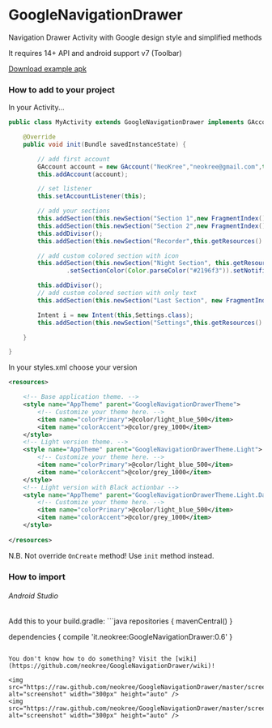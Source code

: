 GoogleNavigationDrawer
======================

Navigation Drawer Activity with Google design style and simplified methods

It requires 14+ API and android support v7 (Toolbar)<br>

[Download example apk](https://raw.github.com/neokree/GoogleNavigationDrawer/master/example.apk)<br>

### How to add to your project  
In your Activity...
```java
public class MyActivity extends GoogleNavigationDrawer implements GAccountListener {

    @Override
    public void init(Bundle savedInstanceState) {

        // add first account
        GAccount account = new GAccount("NeoKree","neokree@gmail.com",this.getResources().getDrawable(R.drawable.photo),this.getResources().getDrawable(R.drawable.bamboo));
        this.addAccount(account);

        // set listener
        this.setAccountListener(this);

        // add your sections
        this.addSection(this.newSection("Section 1",new FragmentIndex()));
        this.addSection(this.newSection("Section 2",new FragmentIndex()));
        this.addDivisor();
        this.addSection(this.newSection("Recorder",this.getResources().getDrawable(R.drawable.ic_mic_white_24dp),new FragmentIndex()).setNotifications(10));

        // add custom colored section with icon
        this.addSection(this.newSection("Night Section", this.getResources().getDrawable(R.drawable.ic_hotel_grey600_24dp), new FragmentIndex())
                .setSectionColor(Color.parseColor("#2196f3")).setNotifications(150)); // material blue 500

        this.addDivisor();
        // add custom colored section with only text
        this.addSection(this.newSection("Last Section", new FragmentIndex()).setSectionColor((Color.parseColor("#ff9800")))); // material orange 500

        Intent i = new Intent(this,Settings.class);
        this.addSection(this.newSection("Settings",this.getResources().getDrawable(R.drawable.ic_settings_black_24dp),i));

    }

}
```
In your styles.xml choose your version
```xml
<resources>

    <!-- Base application theme. -->
    <style name="AppTheme" parent="GoogleNavigationDrawerTheme">
        <!-- Customize your theme here. -->
        <item name="colorPrimary">@color/light_blue_500</item>
        <item name="colorAccent">@color/grey_1000</item>
    </style>
    <!-- Light version theme. -->
    <style name="AppTheme" parent="GoogleNavigationDrawerTheme.Light">
        <!-- Customize your theme here. -->
        <item name="colorPrimary">@color/light_blue_500</item>
        <item name="colorAccent">@color/grey_1000</item>
    </style>
    <!-- Light version with Black actionbar -->
    <style name="AppTheme" parent="GoogleNavigationDrawerTheme.Light.DarkActionBar">
        <!-- Customize your theme here. -->
        <item name="colorPrimary">@color/light_blue_500</item>
        <item name="colorAccent">@color/grey_1000</item>
    </style>
    
</resources>
```
N.B. Not override <code>OnCreate</code> method! Use <code>init</code> method instead.<br>

<h3>How to import </h3>
<h6>Android Studio</h6>
Add this to your build.gradle:
```java 
repositories {
    mavenCentral()
}

dependencies {
    compile 'it.neokree:GoogleNavigationDrawer:0.6'
}
```

You don't know how to do something? Visit the [wiki](https://github.com/neokree/GoogleNavigationDrawer/wiki)!

<img src="https://raw.github.com/neokree/GoogleNavigationDrawer/master/screen1.png" alt="screenshot" width="300px" height="auto" />
<img src="https://raw.github.com/neokree/GoogleNavigationDrawer/master/screen2.png" alt="screenshot" width="300px" height="auto" />
 
